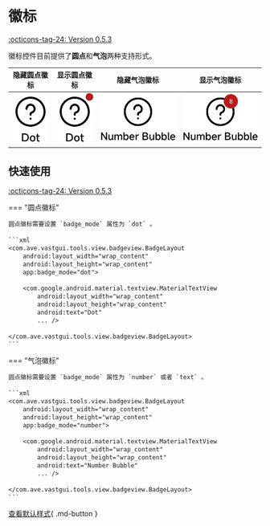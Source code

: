 # 徽标

[:octicons-tag-24: Version 0.5.3](https://ave.entropy2020.cn/version/tools/#053)

徽标控件目前提供了**圆点**和**气泡**两种支持形式。

|               隐藏圆点徽标                |               显示圆点徽标                |                 隐藏气泡徽标                 |                 显示气泡徽标                 |
| :---------------------------------------: | :---------------------------------------: | :------------------------------------------: | :------------------------------------------: |
| ![隐藏圆点徽标](./img/dot_hide.png) | ![显示圆点徽标](./img/dot_show.png) | ![隐藏气泡徽标](./img/number_hide.png) | ![显示气泡徽标](./img/number_show.png) |

## 快速使用

[:octicons-tag-24: Version 0.5.3](https://ave.entropy2020.cn/version/tools/#053)

=== "圆点徽标"

    圆点徽标需要设置 `badge_mode` 属性为 `dot` 。

    ```xml
    <com.ave.vastgui.tools.view.badgeview.BadgeLayout
        android:layout_width="wrap_content"
        android:layout_height="wrap_content"
        app:badge_mode="dot">

        <com.google.android.material.textview.MaterialTextView
            android:layout_width="wrap_content"
            android:layout_height="wrap_content"
            android:text="Dot"
            ... />

    </com.ave.vastgui.tools.view.badgeview.BadgeLayout>
    ```

=== "气泡徽标"

    圆点徽标需要设置 `badge_mode` 属性为 `number` 或者 `text` 。

    ```xml
    <com.ave.vastgui.tools.view.badgeview.BadgeLayout
        android:layout_width="wrap_content"
        android:layout_height="wrap_content"
        app:badge_mode="number">

        <com.google.android.material.textview.MaterialTextView
            android:layout_width="wrap_content"
            android:layout_height="wrap_content"
            android:text="Number Bubble"
            ... />

    </com.ave.vastgui.tools.view.badgeview.BadgeLayout>
    ```

[查看默认样式](https://github.com/SakurajimaMaii/Android-Vast-Extension/blob/develop/libraries/VastTools/src/main/res/values/styles.xml){ .md-button }
